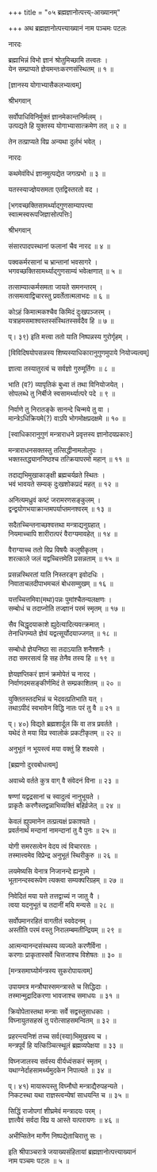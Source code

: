 +++
title = "०५ ब्रह्मज्ञानोत्पत्त्य्-आख्यानम्"

+++
अथ ब्रह्मज्ञानोत्पत्त्याख्यानं नाम पञ्चमः पटलः  
  
नारदः  
  
ब्रह्माभिन्नं विभो ज्ञानं श्रोतुमिच्छामि तत्त्वतः ।  
येन सम्प्राप्यते ज्ञेयमन्तःकरणसंस्थितम् ॥ १ ॥  
  
[ज्ञानस्य योगाभ्यासैकलभ्यत्वम्]  
  
श्रीभगवान्  
  
सर्वोपाधिविनिर्मुक्तं ज्ञानमेकान्तनिर्मलम् ।  
उत्पद्यते हि युक्तस्य योगाभ्यासात्क्रमेण तत् ॥ २ ॥  
  
तेन तत्प्राप्यते विप्र अन्यथा दुर्लभं भवेत् ।  
  
नारदः  
  
कथमेवंविधं ज्ञानमुत्पद्येत जगत्प्रभो ॥ ३ ॥  
  
यतस्स्याज्ज्ञेयसमता एतद्विस्तरतो वद ।  
  
[भगवच्छक्तिसामर्थ्याद्गुणसाम्यापत्त्या   
स्वात्मस्वरूपजिज्ञासोत्पत्तिः]  
  
श्रीभगवान्  
  
संसारपादपस्थानां फलानां चैव नारद ॥ ४ ॥  
  
पक्वकर्मरसानां च भ्रान्तानां भवसागरे ।  
भगवच्छक्तिसामर्थ्याद्गुणसाम्यं भवेत्क्षणात् ॥ ५ ॥  
  
तत्साम्यात्कर्मसमता जायते समनन्तरम् ।  
तत्समत्वाद्विचारस्तु प्रवर्तेतात्मलाभदः ॥ ६ ॥  
  
कोऽहं किमात्मकश्चैव किमिदं दुःखपञ्जरम् ।  
यत्राहमसमाश्वस्तस्संस्थितस्सर्वदैव हि ॥ ७ ॥  
  
प्। ३९) इति मत्त्वा ततो याति निष्पन्नस्य गुरोर्गृहम् ।  
  
[विविदिषयोपसन्नस्य शिष्यस्याधिकारानुगुणमुपाये नियोज्यत्वम्]  
  
ज्ञात्वा तस्यातुरत्वं च सर्वज्ञो गुरुमूर्तिगः ॥ ८ ॥  
  
भाति (व?) व्यापृतिकं बुध्वा तं तथा विनियोजयेत् ।  
सोपलब्धे तु निर्बीजे स्वसामर्थ्यात्परे पदे ॥ ९ ॥  
  
निर्वाणे तु निरातङ्के सानन्दे चिन्मये तु वा ।  
मान्त्रेऽधिक्रियमे(?) वाऽपि भोगमोक्षप्रदक्षमे ॥ १० ॥  
  
[स्वाधिकारानुगुणं मन्त्राराधने प्रवृत्तस्य ज्ञानोदयप्रकारः]  
  
मन्त्राराधनसक्तस्तु तत्सिद्धीनामलोलुपः ।  
भक्तस्तद्ध्याननिष्ठश्च तत्क्रियापरमो महान् ॥ ११ ॥  
  
तदाद्यभिमुखाकाङ्क्षी ब्रह्मचर्यव्रते स्थितः ।  
भवं भावयते सम्यक् दुःखशोकप्रदं महत् ॥ १२ ॥  
  
अनित्यमध्रुवं कष्टं जरामरणसङ्कुलम् ।  
द्वन्द्वयोगभयाक्रान्तमपर्याप्तमनश्वरम् ॥ १३ ॥  
  
सदैतच्चिन्तनाच्छश्वत्तथा मन्त्राद्यनुग्रहात् ।  
नियमाच्चापि शारीरात्परं वैराग्यमावहेत् ॥ १४ ॥  
  
वैराग्याच्च ततो विप्र विषयैः कलुषीकृतम् ।  
शरत्काले जलं यद्वच्चित्तमेति प्रसन्नताम् ॥ १५ ॥  
  
प्रसन्नस्थिरतां याति निस्तरङ्ग इवोदधिः ।  
निवाताचलदीपाभमचलं बोधसम्मुखम् ॥ १६ ॥  
  
यत्तच्चित्तमिवा(मथा)पन्नः पुमांश्चैतन्यलक्षणः ।  
सम्बोधं च तदाप्नोति तज्ज्ञानं परमं स्मृतम् ॥ १७ ॥  
  
सैव चिद्धृदयाकाशे ह्युदेत्यादित्यवत्क्रमात् ।  
तेनाधिगम्यते ज्ञेयं यद्वत्सूर्योदयाज्जगत् ॥ १८ ॥  
  
सम्बोधो ज्ञेयनिष्ठा सा तदाऽयाति शनैश्शनैः ।  
तदा समरसत्वं हि सह तेनैव तस्य हि ॥ १९ ॥  
  
ज्ञेयज्ञप्तिकरं ज्ञानं क्रमोपेतं च नारद ।  
निर्वाणदमसङ्कीर्णमिदं ते सम्प्रकाशितम् ॥ २० ॥  
  
युक्तितस्तदभिन्नं च भेदवत्प्रतिभाति यत् ।  
तथाऽपीदं स्वभावेन विद्धि नातः परं तु वै ॥ २१ ॥  
  
प्। ४०) विद्यते ब्रह्मशार्दूल किं वा तत्र प्रवर्तते ।  
यथेदं ते मया विप्र स्वालोकं प्रकटीकृतम् ॥ २२ ॥  
  
अनुभूतं न भूयस्त्वं मया वक्तुं हि शक्ष्यसे ।  
  
[ब्रह्मणो दुरवबोधत्वम्]  
  
अवाच्ये वर्तते कुत्र वाग् वै संवेदनं विना ॥ २३ ॥  
  
षण्णां यद्वद्रसानां च स्वादुत्वं नानुभूयते ।  
प्राकृतैः करणैस्तद्वन्नाभिव्यक्तिं बहिर्व्रजेत् ॥ २४ ॥  
  
केवलं ह्युपमानेन तत्प्रत्यक्षं प्रकाश्यते ।  
प्रवर्तनार्थं मन्दानां नामन्दानां तु वै पुनः ॥ २५ ॥  
  
योगी समरसत्वेन वेदय त्वं विचाररतः ।  
तस्मात्त्वमेव विप्रेन्द्र अनुभूतं स्थिरीकुरु ॥ २६ ॥  
  
लयमेष्यसि येनात्र निजानन्दे ह्यनूपमे ।  
भूतानन्दस्वरूपेण त्यक्त्वा सम्यक्परिग्रहम् ॥ २७ ॥  
  
निवेदितं मया यत्ते तत्तद्वाच्यं न जातु वै ।  
त्वया यदनुभूतं च तदानीं मयि मन्यसे ॥ २८ ॥  
  
सर्वोपमानरहितं वागतीतं स्ववेदनम् ।  
अस्तीति परमं वस्तु निरालम्बमतीन्द्रियम् ॥ २९ ॥  
  
आत्मन्यानन्दसंस्थस्य व्यज्यते करणैर्विना ।  
करणाः प्राकृतास्सर्वे चित्तजाश्च विशेषतः ॥ ३० ॥  
  
[मन्त्रसमाघ्योर्मन्त्रस्य सुकरोपायत्वम्]  
  
उपायमत्र मन्त्रौघास्समन्त्रास्ते च सिद्धिदाः ।  
तस्मान्मुद्रादिकरणा भावजाश्च समाधयः ॥ ३१ ॥  
  
क्रियोपेतास्तथा मन्त्राः सर्वे सद्वस्तुसाधकाः ।  
विघ्नायुतसहस्रं तु परोत्साहसमन्वितम् ॥ ३२ ॥  
  
प्रहरन्त्यनिशं तच्च सर्व(स्या)भिमुखस्य च ।  
मन्त्रपूर्वं हि यत्किञ्चित्स्थूलं ब्रह्मव्यपेक्षया ॥ ३३ ॥  
  
विघ्नजालस्य सर्वस्य वीर्यध्वंसकरं स्मृतम् ।  
यथाग्नेर्दाहसामर्थ्यमुदकेन निपात्यते ॥ ३४ ॥  
  
प्। ४१) मायारूपस्तु विघ्नौघो मन्त्राद्यैरुपहन्यते ।  
निकटस्था यथा राज्ञस्त्वन्येषां साधयन्ति च ॥ ३५ ॥  
  
सिद्धिं राजोपगां शीघ्रमेवं मन्त्रादयः परम् ।  
ज्ञात्वैवं सर्वदा विप्र य आस्ते यत्परायणः ॥ ४६ ॥  
  
अभीप्सितेन मार्गेण निष्पद्येताचिरात्तु सः ।  
  
इति श्रीपाञ्चरात्रे जयाख्यसंहितायां ब्रह्मज्ञानोत्पत्त्याख्यानं   
नाम पञ्चमः पटलः ॥ ५ ॥  
  
  
  
